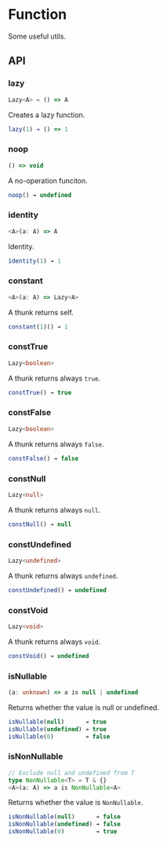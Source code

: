 # Function

Some useful utils.

## API

### lazy

```ts
Lazy<A> = () => A
```

Creates a lazy function.

```ts
lazy(1) ➔ () => 1
```

### noop

```ts
() => void
```

A no-operation funciton.

```ts
noop() ➔ undefined
```

### identity

```ts
<A>(a: A) => A
```

Identity.

```ts
identity(1) ➔ 1
```

### constant

```ts
<A>(a: A) => Lazy<A>
```

A thunk returns self.

```ts
constant(1)() ➔ 1
```

### constTrue

```ts
Lazy<boolean>
```

A thunk returns always `true`.

```ts
constTrue() ➔ true
```

### constFalse

```ts
Lazy<boolean>
```

A thunk returns always `false`.

```ts
constFalse() ➔ false
```

### constNull

```ts
Lazy<null>
```

A thunk returns always `null`.

```ts
constNull() ➔ null
```

### constUndefined

```ts
Lazy<undefined>
```

A thunk returns always `undefined`.

```ts
constUndefined() ➔ undefined
```

### constVoid

```ts
Lazy<void>
```

A thunk returns always `void`.

```ts
constVoid() ➔ undefined
```

### isNullable

```ts
(a: unknown) => a is null | undefined
```

Returns whether the value is null or undefined.

```ts
isNullable(null)      ➔ true
isNullable(undefined) ➔ true
isNullable(0)         ➔ false
```

### isNonNullable

```ts
// Exclude null and undefined from T
type NonNullable<T> = T & {}
<A>(a: A) => a is NonNullable<A>
```

Returns whether the value is `NonNullable`.

```ts
isNonNullable(null)      ➔ false
isNonNullable(undefined) ➔ false
isNonNullable(0)         ➔ true
```
